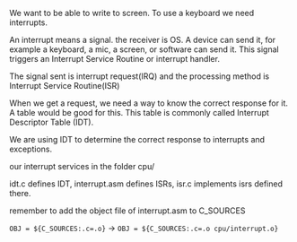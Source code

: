 

We want to be able to write to screen. To use a keyboard we need interrupts. 

An interrupt means a signal. the receiver is OS. A device can send it, for example a keyboard, a mic, a screen, or software can send it. This signal triggers an Interrupt Service Routine or interrupt handler. 

The signal sent is interrupt request(IRQ) and the processing method is Interrupt Service Routine(ISR)

When we get a request, we need a way to know the correct response for it. A table would be good for this. This table is commonly called Interrupt Descriptor Table (IDT). 

We are using IDT to determine the correct response to interrupts and exceptions.

our interrupt services in the folder cpu/ 

idt.c defines IDT, interrupt.asm defines ISRs, isr.c implements isrs defined there. 

remember to add the object file of interrupt.asm to C_SOURCES

`OBJ = ${C_SOURCES:.c=.o}` -> `OBJ = ${C_SOURCES:.c=.o cpu/interrupt.o}`
